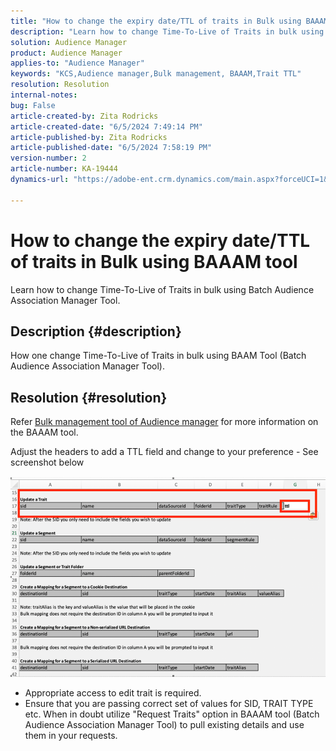 ```yaml
---
title: "How to change the expiry date/TTL of traits in Bulk using BAAAM tool"
description: "Learn how to change Time-To-Live of Traits in bulk using Batch Audience Association Manager Tool."
solution: Audience Manager
product: Audience Manager
applies-to: "Audience Manager"
keywords: "KCS,Audience manager,Bulk management, BAAAM,Trait TTL"
resolution: Resolution
internal-notes: 
bug: False
article-created-by: Zita Rodricks
article-created-date: "6/5/2024 7:49:14 PM"
article-published-by: Zita Rodricks
article-published-date: "6/5/2024 7:58:19 PM"
version-number: 2
article-number: KA-19444
dynamics-url: "https://adobe-ent.crm.dynamics.com/main.aspx?forceUCI=1&pagetype=entityrecord&etn=knowledgearticle&id=aa7d68ab-7423-ef11-840a-000d3a372703"

---
```

# How to change the expiry date/TTL of traits in Bulk using BAAAM tool


Learn how to change Time-To-Live of Traits in bulk using Batch Audience Association Manager Tool.

## Description {#description}

How one change Time-To-Live of Traits in bulk using BAAM Tool (Batch Audience Association Manager Tool).

## Resolution {#resolution}


Refer [Bulk management tool of Audience manager](https://experienceleague.adobe.com/en/docs/audience-manager/user-guide/reference/bulk-management-tools/bulk-management-intro) for more information on the BAAAM tool.

Adjust the headers to add a TTL field and change to your preference - See screenshot below

![](assets/4bbed5f6-20d0-ec11-a7b5-0022480a8753.png)



- Appropriate access to edit trait is required.
- Ensure that you are passing correct set of values for SID, TRAIT TYPE etc. When in doubt utilize "Request Traits" option in BAAAM tool (Batch Audience Association Manager Tool) to pull existing details and use them in your requests.

